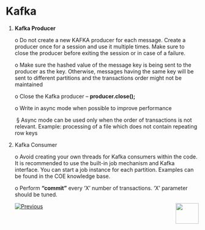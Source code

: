 # Kafka

1. **Kafka Producer** 

   o  Do not create a new KAFKA producer for each message. Create a producer once for a session and use it multiple times. Make sure to close the producer before exiting the session or in case of a failure.

   o  Make sure the hashed value of the message key is being sent to the producer as the key. Otherwise, messages having the same key will be sent to different partitions and the transactions order might not be maintained 

   o  Close the Kafka producer – **producer.close();**

   o  Write in async mode when possible to improve performance

   ​	§ Async mode can be used only when the order of transactions is not relevant. Example: processing of a file which does not contain repeating row keys 

2. Kafka Consumer

   o  Avoid creating your own threads for Kafka consumers within the code. It is recommended to use the built-in job mechanism and Kafka interface. You can start a job instance for each partition. Examples can be found in the COE knowledge base.

   o  Perform **“commit”** every ‘X’ number of transactions. ‘X’ parameter should be tuned.
   
   
   [![Previous](/articles/images/Previous.png)](/articles/COE/Fabric_Implementation_Best_Practices/best_practice_cassandra.md) [<img align="right" width="60" height="54" src="/articles/images/Next.png">](/articles/COE/Fabric_Implementation_Best_Practices/best_practice_iid_finder.md)
